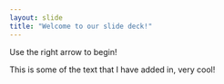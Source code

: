 ```yaml
---
layout: slide
title: "Welcome to our slide deck!"
---
```


Use the right arrow to begin!

This is some of the text that I have added in, very cool!
